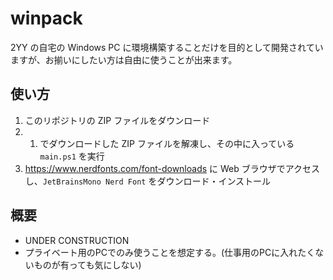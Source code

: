 # winpack

2YY の自宅の Windows PC に環境構築することだけを目的として開発されていますが、お揃いにしたい方は自由に使うことが出来ます。

## 使い方

1. このリポジトリの ZIP ファイルをダウンロード
2. 1. でダウンロードした ZIP ファイルを解凍し、その中に入っている `main.ps1` を実行
3. https://www.nerdfonts.com/font-downloads に Web ブラウザでアクセスし、`JetBrainsMono Nerd Font` をダウンロード・インストール

## 概要

- UNDER CONSTRUCTION
- プライベート用のPCでのみ使うことを想定する。(仕事用のPCに入れたくないものが有っても気にしない)
